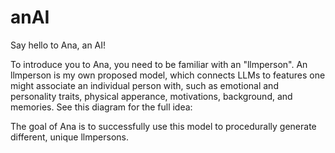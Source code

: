 # anAI
Say hello to Ana, an AI!

To introduce you to Ana, you need to be familiar with an "llmperson". An llmperson is my own proposed model, which connects LLMs to features one might associate an individual person with, such as emotional and personality traits, physical apperance, motivations, background, and memories. See this diagram for the full idea:



The goal of Ana is to successfully use this model to procedurally generate different, unique llmpersons. 
